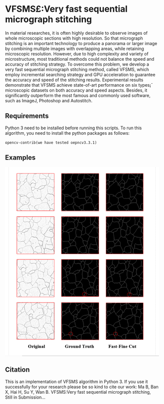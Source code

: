 # VFSMS£:Very fast sequential micrograph stitching
In material researches, it is often highly desirable to observe images of whole microscopic sections with high resolution. So that micrograph stitching is an important technology to produce a panorama or larger image by combining multiple images with overlapping areas, while retaining microscopic resolution. However, due to high complexity and variety of microstructure, most traditional methods could not balance the speed and accuracy of stitching strategy. To overcome this problem, we develop a very fast sequential micrograph stitching method, called VFSMS, which employ incremental searching strategy and GPU acceleration to guarantee the accuracy and speed of the stitching results. Experimental results demonstrate that VFSMS achieve state-of-art performance on six types¡¯ microscopic datasets on both accuracy and speed aspects. Besides, it significantly outperform the most famous and commonly used software, such as ImageJ, Photoshop and Autostitch.

## Requirements
Python 3 need to be installed before running this scripts.
To run this algorithm, you need to install the python packages as follows:

    opencv-contrib(we have tested oepncv3.3.1)

## Examples
<p align = "center">
<img src="https://raw.githubusercontent.com/clovermini/MarkdownPhotos/master/005.png">
</p>


## Citation
This is an implementation of VFSMS algorithm in Python 3.
If you use it successfully for your research please be so kind to cite our work:
Ma B, Ban X, Hai H, Su Y, Wan B. VFSMS:Very fast sequential micrograph stitching, Still in Submission...
